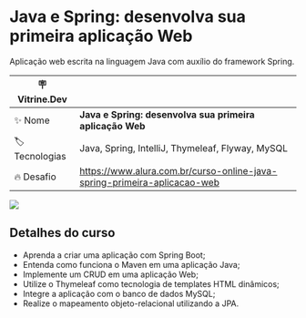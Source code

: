 # Java e Spring: desenvolva sua primeira aplicação Web

Aplicação web escrita na linguagem Java com auxílio do framework Spring.

| :placard: Vitrine.Dev |                                                                          |
|-----------------------|--------------------------------------------------------------------------|
| :sparkles: Nome       | **Java e Spring: desenvolva sua primeira aplicação Web**                 |
| :label: Tecnologias   | Java, Spring, IntelliJ, Thymeleaf, Flyway, MySQL                         |
| :fire: Desafio        | https://www.alura.com.br/curso-online-java-spring-primeira-aplicacao-web |

<!-- Inserir imagem com a #vitrinedev ao final do link -->
![](https://www.alura.com.br/assets/api/cursos/java-spring-primeira-aplicacao-web.svg#vitrinedev)

## Detalhes do curso

* Aprenda a criar uma aplicação com Spring Boot;
* Entenda como funciona o Maven em uma aplicação Java;
* Implemente um CRUD em uma aplicação Web;
* Utilize o Thymeleaf como tecnologia de templates HTML dinâmicos;
* Integre a aplicação com o banco de dados MySQL;
* Realize o mapeamento objeto-relacional utilizando a JPA.
